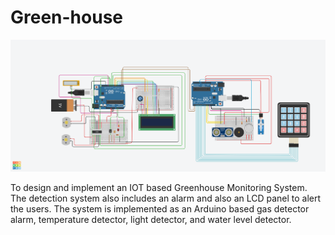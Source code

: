 # Green-house

![Image 1](https://github.com/adityamhaske/Green-house/blob/master/Greenhouse%20monitoring%20system%20F2%20(1).png)  

To design and implement an IOT based Greenhouse Monitoring System. The detection system also includes an alarm and also an LCD panel to alert the users.  The system is implemented as an Arduino based gas detector alarm, temperature detector, light detector, and water level detector.
